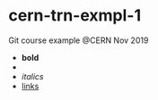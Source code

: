 # cern-trn-exmpl-1
Git course example @CERN Nov 2019

- **bold**
- 
- *italics*
- [links](home.cern)
